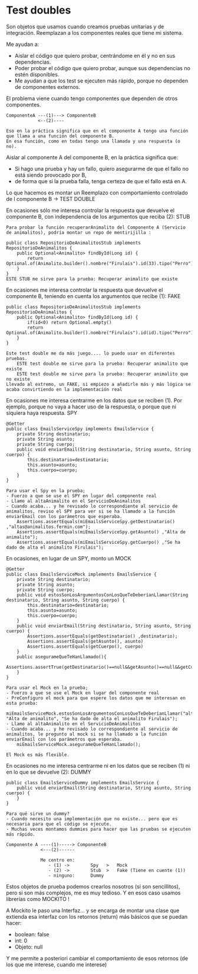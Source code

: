 # Test doubles

Son objetos que usamos cuando creamos pruebas unitarias y de integración.
Reemplazan a los componentes reales que tiene mi sistema.

Me ayudan a: 
- Aislar el código que quiero probar, centrándome en él y no en sus dependencias.
- Poder probar el código que quiero probar, aunque sus dependencias no estén disponibles.
- Me ayudan a que los test se ejecuten más rápido, porque no dependen de componentes externos.

El problema viene cuando tengo componentes que dependen de otros componentes.

    ComponenteA ---(1)---> ComponenteB
                <--(2)----

    Eso en la práctica significa que en el componente A tengo una función que llama a una función del componente B.
    En esa función, como en todas tengo una llamada y una respuesta (o no).

Aislar al componente A del componente B, en la práctica significa que:
- Si hago una prueba y hay un fallo, quiero asegurarme de que el fallo no está siendo provocado por B,
- de forma que si la prueba falla, tenga certeza de que el fallo está en A.

Lo que hacemos es montar un Reemplazo con comportamiento controlado de l componente B -> TEST DOUBLE

En ocasiones sólo me interesa controlar la respuesta que devuelve el componente B, con independencia de los argumentos que reciba (2): STUB

    Para probar la función recuperarAnimalito del Componente A (Servicio de animalitos), podría montar un repo de mentirijilla :

    public class RepositorioDeAnimalitosStub implements RepositorioDeAnimalitos {
        public Optional<Animalito> findById(Long id) {
            return Optional.of(Animalito.builder().nombre("Firulais").id(33).tipo("Perro").edad(2).build());
        }
    }
    ESTE STUB me sirve para la prueba: Recuperar animalito que existe

En ocasiones me interesa controlar la respuesta que devuelve el componente B, teniendo en cuenta los argumentos que recibe (1): FAKE

    public class RepositorioDeAnimalitosStub implements RepositorioDeAnimalitos {
        public Optional<Animalito> findById(Long id) {
            if(id<0) return Optional.empty()
            return Optional.of(Animalito.builder().nombre("Firulais").id(id).tipo("Perro").edad(2).build());
        }
    }

    Este test double me da más juego.... lo puedo usar en diferentes pruebas.
        ESTE test double me sirve para la prueba: Recuperar animalito que existe
        ESTE test double me sirve para la prueba: Recuperar animalito que no existe
    Llevado al extremo, un FAKE, si empiezo a añadirle más y más lógica se acaba convirtiendo en la implementación real

En ocasiones me interesa centrarme en los datos que se reciben (1). Por ejemplo, porque no vaya a hacer uso de la respuesta, o porque que ni siquiera haya respuesta. SPY

    @Getter
    public class EmailsServiceSpy implements EmailsService {
        private String destinatario;
        private String asunto;
        private String cuerpo;
        public void enviarEmail(String destinatario, String asunto, String cuerpo) {
            this.destinatario=destinatario;
            this.asunto=asunto;
            this.cuerpo=cuerpo;
        }
    }

    Para usar el Spy en la prueba;
    - Fuerzo a que se use el SPY en lugar del componente real
    - Llamo al altaAnimalito en el ServicioDeAnimalitos
    - Cuando acaba... y he revisado lo correspondiente al servicio de animalitos, reviso el SPY para ver si se ha llamado a la función enviarEmail con los parámetros que esperaba.
        Assertions.assertEquals(miEmailsServiceSpy.getDestinatario() ,"altas@animalitos.fermin.com");
        Assertions.assertEquals(miEmailsServiceSpy.getAsunto() ,"Alta de animalito");
        Assertions.assertEquals(miEmailsServiceSpy.getCuerpo() ,"Se ha dado de alta el animalito Firulais");

En ocasiones, en lugar de un SPY, monto un MOCK

    @Getter
    public class EmailsServiceMock implements EmailsService {
        private String destinatario;
        private String asunto;
        private String cuerpo;
        public void estosSonLosArgumentosConLosQueTeDeberíanLlamar(String destinatario, String asunto, String cuerpo) {
            this.destinatario=destinatario;
            this.asunto=asunto;
            this.cuerpo=cuerpo;
        }
        public void enviarEmail(String destinatario, String asunto, String cuerpo) {
            Assertions.assertEquals(getDestinatario() ,destinatario);
            Assertions.assertEquals(getAsunto(), asunto)
            Assertions.assertEquals(getCuerpo(), cuerpo)
        }
        public asegurameQueTeHanLlamado(){
            Assertions.assertTrue(getDestinatario()==null&&getAsunto()==null&&getCuerpo()==null);
        }
    }

    Para usar el Mock en la prueba;
    - Fuerzo a que se use el Mock en lugar del componente real
    - PreConfiguro el mock para que espere los datos que me interesan en esta prueba:
        miEmailsServiceMock.estosSonLosArgumentosConLosQueTeDeberíanLlamar("altas@animalitos.fermin.com", "Alta de animalito", "Se ha dado de alta el animalito Firulais");
    - Llamo al altaAnimalito en el ServicioDeAnimalitos
    - Cuando acaba... y he revisado lo correspondiente al servicio de animalitos, le pregunto al mock si se ha llamado a la función enviarEmail con los parámetros que esperaba.
        miEmailsServiceMock.asegurameQueTeHanLlamado();

    El Mock es más flexible.

En ocasiones no me interesa centrarme ni en los datos que se reciben (1) ni en lo que se devuelve (2): DUMMY

    public class EmailsServiceDummy implements EmailsService {
        public void enviarEmail(String destinatario, String asunto, String cuerpo) {
        }
    }

    Para qué sirve un dummy? 
    - Cuando necesito una implementación que no existe... pero que es necesaria para que el código se ejecute.
    - Muchas veces montamos dummies para hacer que las pruebas se ejecuten más rápido.

    Componente A ----(1)-----> ComponenteB
                 <---(2)------

                 Me centro en:
                    - (1) ->        Spy   >   Mock
                    - (2) ->        Stub  >   Fake (Tiene en cuente (1))
                    - ninguno:      Dummy

Estos objetos de prueba podemos crearlos nosotros (si son sencillitos), pero si son más complejos, me es muy tedioso.
Y en esos caso usamos librerías como MOCKITO !

A Mockito le paso una Interfaz... y se encarga de montar una clase que extienda esa interfaz con los retornos (return) más básicos que se puedan hacer:
- boolean: false
- int: 0
- Objeto: null

Y me permite a posteriori cambiar el comportamiento de esos retornos (de los que me interese, cuando me interese)